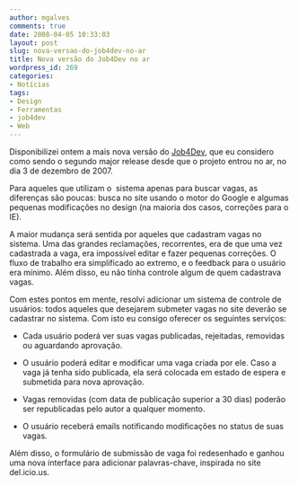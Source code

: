 ```yaml
---
author: mgalves
comments: true
date: 2008-04-05 10:33:03
layout: post
slug: nova-versao-do-job4dev-no-ar
title: Nova versão do Job4Dev no ar
wordpress_id: 269
categories:
- Notícias
tags:
- Design
- Ferramentas
- job4dev
- Web
---
```


Disponibilizei ontem a mais nova versão do [Job4Dev](http://job4dev.com), que eu considero como sendo o segundo major release desde que o projeto entrou no ar, no dia 3 de dezembro de 2007.

Para aqueles que utilizam o  sistema apenas para buscar vagas, as diferenças são poucas: busca no site usando o motor do Google e algumas pequenas modificações no design (na maioria dos casos, correções para o IE).

A maior mudança será sentida por aqueles que cadastram vagas no sistema. Uma das grandes reclamações, recorrentes, era de que uma vez cadastrada a vaga, era impossível editar e fazer pequenas correções. O fluxo de trabalho era simplificado ao extremo, e o feedback para o usuário era mínimo. Além disso, eu não tinha controle algum de quem cadastrava vagas.

Com estes pontos em mente, resolvi adicionar um sistema de controle de usuários: todos aqueles que desejarem submeter vagas no site deverão se cadastrar no sistema. Com isto eu consigo oferecer os seguintes serviços:



	
  * Cada usuário poderá ver suas vagas publicadas, rejeitadas, removidas ou aguardando aprovação.

	
  * O usuário poderá editar e modificar uma vaga criada por ele. Caso a vaga já tenha sido publicada, ela será colocada em estado de espera e submetida para nova aprovação.

	
  * Vagas removidas (com data de publicação superior a 30 dias) poderão ser republicadas pelo autor a qualquer momento.

	
  * O usuário receberá emails notificando modificações no status de suas vagas.


Além disso, o formulário de submissão de vaga foi redesenhado e ganhou uma nova interface para adicionar palavras-chave, inspirada no site del.icio.us.
